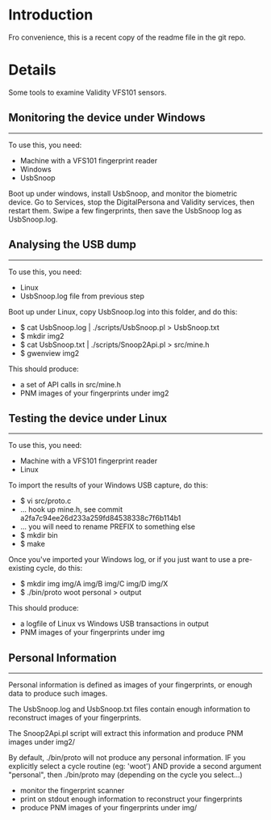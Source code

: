 # Introduction #

Fro convenience, this is a recent copy of the readme file in the git repo.


# Details #

Some tools to examine Validity VFS101 sensors.


## Monitoring the device under Windows ##

---

To use this, you need:
  * Machine with a VFS101 fingerprint reader
  * Windows
  * UsbSnoop

Boot up under windows, install UsbSnoop, and monitor the biometric
device. Go to Services, stop the DigitalPersona and Validity services,
then restart them.  Swipe a few fingerprints, then save the UsbSnoop
log as UsbSnoop.log.

## Analysing the USB dump ##

---

To use this, you need:
  * Linux
  * UsbSnoop.log file from previous step

Boot up under Linux, copy UsbSnoop.log into this folder, and do this:
  * $ cat UsbSnoop.log | ./scripts/UsbSnoop.pl > UsbSnoop.txt
  * $ mkdir img2
  * $ cat UsbSnoop.txt | ./scripts/Snoop2Api.pl > src/mine.h
  * $ gwenview img2

This should produce:
  * a set of API calls in src/mine.h
  * PNM images of your fingerprints under img2

## Testing the device under Linux ##

---

To use this, you need:
  * Machine with a VFS101 fingerprint reader
  * Linux

To import the results of your Windows USB capture, do this:
  * $ vi src/proto.c
  * ... hook up mine.h, see commit a2fa7c94ee26d233a259fd84538338c7f6b114b1
  * ... you will need to rename PREFIX to something else
  * $ mkdir bin
  * $ make

Once you've imported your Windows log, or if you just want to use a
pre-existing cycle, do this:
  * $ mkdir img img/A img/B img/C img/D img/X
  * $ ./bin/proto woot personal > output

This should produce:
  * a logfile of Linux vs Windows USB transactions in output
  * PNM images of your fingerprints under img

## Personal Information ##

---

Personal information is defined as images of your fingerprints, or enough
data to produce such images.

The UsbSnoop.log and UsbSnoop.txt files contain enough information to
reconstruct images of your fingerprints.

The Snoop2Api.pl script will extract this information and produce PNM images
under img2/

By default, ./bin/proto will not produce any personal information.  IF you
explicitly select a cycle routine (eg: 'woot') AND provide a second argument
"personal", then ./bin/proto may (depending on the cycle you select...)
  * monitor the fingerprint scanner
  * print on stdout enough information to reconstruct your fingerprints
  * produce PNM images of your fingerprints under img/